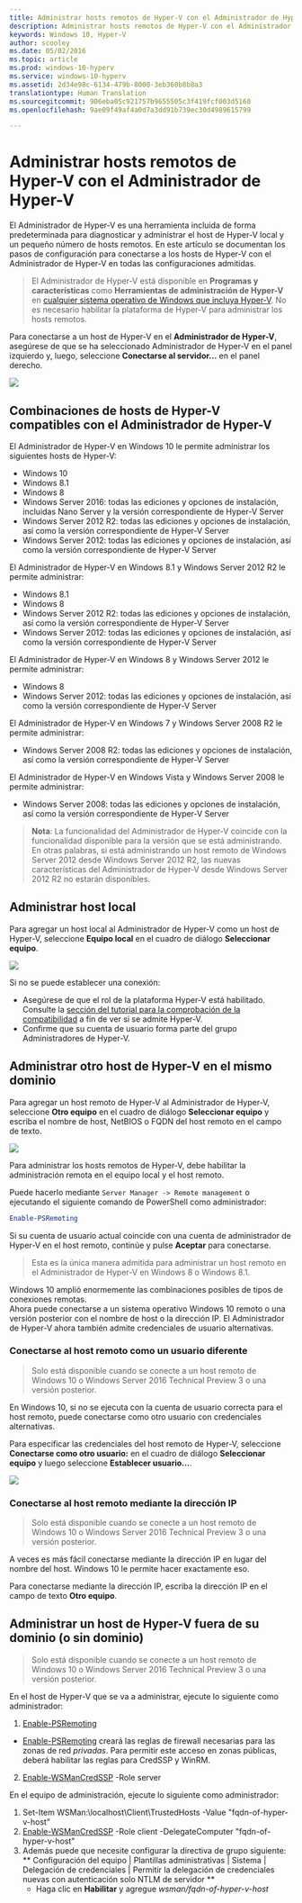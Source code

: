 ```yaml
---
title: Administrar hosts remotos de Hyper-V con el Administrador de Hyper-V
description: Administrar hosts remotos de Hyper-V con el Administrador de Hyper-V
keywords: Windows 10, Hyper-V
author: scooley
ms.date: 05/02/2016
ms.topic: article
ms.prod: windows-10-hyperv
ms.service: windows-10-hyperv
ms.assetid: 2d34e98c-6134-479b-8000-3eb360b8b8a3
translationtype: Human Translation
ms.sourcegitcommit: 906eba05c921757b9655505c3f419fcf003d5160
ms.openlocfilehash: 9ae09f49af4a0d7a3dd91b739ec30d4989615799

---
```


# Administrar hosts remotos de Hyper-V con el Administrador de Hyper-V

El Administrador de Hyper-V es una herramienta incluida de forma predeterminada para diagnosticar y administrar el host de Hyper-V local y un pequeño número de hosts remotos.  En este artículo se documentan los pasos de configuración para conectarse a los hosts de Hyper-V con el Administrador de Hyper-V en todas las configuraciones admitidas.

> El Administrador de Hyper-V está disponible en **Programas y características** como **Herramientas de administración de Hyper-V** en [cualquier sistema operativo de Windows que incluya Hyper-V](../quick_start/walkthrough_compatibility.md#OperatingSystemRequirements).  No es necesario habilitar la plataforma de Hyper-V para administrar los hosts remotos.

Para conectarse a un host de Hyper-V en el **Administrador de Hyper-V**, asegúrese de que se ha seleccionado Administrador de Hyper-V en el panel izquierdo y, luego, seleccione **Conectarse al servidor...** en el panel derecho.

![](media/HyperVManager-ConnectToHost.png)

## Combinaciones de hosts de Hyper-V compatibles con el Administrador de Hyper-V
El Administrador de Hyper-V en Windows 10 le permite administrar los siguientes hosts de Hyper-V:
* Windows 10
* Windows 8.1
* Windows 8
* Windows Server 2016: todas las ediciones y opciones de instalación, incluidas Nano Server y la versión correspondiente de Hyper-V Server
* Windows Server 2012 R2: todas las ediciones y opciones de instalación, así como la versión correspondiente de Hyper-V Server
* Windows Server 2012: todas las ediciones y opciones de instalación, así como la versión correspondiente de Hyper-V Server

El Administrador de Hyper-V en Windows 8.1 y Windows Server 2012 R2 le permite administrar:
* Windows 8.1
* Windows 8
* Windows Server 2012 R2: todas las ediciones y opciones de instalación, así como la versión correspondiente de Hyper-V Server
* Windows Server 2012: todas las ediciones y opciones de instalación, así como la versión correspondiente de Hyper-V Server

El Administrador de Hyper-V en Windows 8 y Windows Server 2012 le permite administrar:
* Windows 8
* Windows Server 2012: todas las ediciones y opciones de instalación, así como la versión correspondiente de Hyper-V Server

El Administrador de Hyper-V en Windows 7 y Windows Server 2008 R2 le permite administrar:
* Windows Server 2008 R2: todas las ediciones y opciones de instalación, así como la versión correspondiente de Hyper-V Server

El Administrador de Hyper-V en Windows Vista y Windows Server 2008 le permite administrar:
* Windows Server 2008: todas las ediciones y opciones de instalación, así como la versión correspondiente de Hyper-V Server

> **Nota**: La funcionalidad del Administrador de Hyper-V coincide con la funcionalidad disponible para la versión que se está administrando. En otras palabras, si está administrando un host remoto de Windows Server 2012 desde Windows Server 2012 R2, las nuevas características del Administrador de Hyper-V desde Windows Server 2012 R2 no estarán disponibles.

## Administrar host local ##
Para agregar un host local al Administrador de Hyper-V como un host de Hyper-V, seleccione **Equipo local** en el cuadro de diálogo **Seleccionar equipo**.

![](media/HyperVManager-ConnectToLocalHost.png)

Si no se puede establecer una conexión:
*  Asegúrese de que el rol de la plataforma Hyper-V está habilitado.  
  Consulte la [sección del tutorial para la comprobación de la compatibilidad](../quick_start/walkthrough_compatibility.md) a fin de ver si se admite Hyper-V.
*  Confirme que su cuenta de usuario forma parte del grupo Administradores de Hyper-V.


## Administrar otro host de Hyper-V en el mismo dominio ##

Para agregar un host remoto de Hyper-V al Administrador de Hyper-V, seleccione **Otro equipo** en el cuadro de diálogo **Seleccionar equipo** y escriba el nombre de host, NetBIOS o FQDN del host remoto en el campo de texto.

![](media/HyperVManager-ConnectToRemoteHost.png)

Para administrar los hosts remotos de Hyper-V, debe habilitar la administración remota en el equipo local y el host remoto.

Puede hacerlo mediante `Server Manager -> Remote management` o ejecutando el siguiente comando de PowerShell como administrador: 

``` PowerShell
Enable-PSRemoting
```

Si su cuenta de usuario actual coincide con una cuenta de administrador de Hyper-V en el host remoto, continúe y pulse **Aceptar** para conectarse.  

> Esta es la única manera admitida para administrar un host remoto en el Administrador de Hyper-V en Windows 8 o Windows 8.1.


Windows 10 amplió enormemente las combinaciones posibles de tipos de conexiones remotas.  
Ahora puede conectarse a un sistema operativo Windows 10 remoto o una versión posterior con el nombre de host o la dirección IP.  El Administrador de Hyper-V ahora también admite credenciales de usuario alternativas.  


### Conectarse al host remoto como un usuario diferente
> Solo está disponible cuando se conecte a un host remoto de Windows 10 o Windows Server 2016 Technical Preview 3 o una versión posterior.

En Windows 10, si no se ejecuta con la cuenta de usuario correcta para el host remoto, puede conectarse como otro usuario con credenciales alternativas.

Para especificar las credenciales del host remoto de Hyper-V, seleccione **Conectarse como otro usuario:** en el cuadro de diálogo **Seleccionar equipo** y luego seleccione **Establecer usuario...**.

![](media/HyperVManager-ConnectToRemoteHostAltCreds.png)


### Conectarse al host remoto mediante la dirección IP
> Solo está disponible cuando se conecte a un host remoto de Windows 10 o Windows Server 2016 Technical Preview 3 o una versión posterior.

A veces es más fácil conectarse mediante la dirección IP en lugar del nombre del host. Windows 10 le permite hacer exactamente eso.

Para conectarse mediante la dirección IP, escriba la dirección IP en el campo de texto **Otro equipo**.


## Administrar un host de Hyper-V fuera de su dominio (o sin dominio) ##
> Solo está disponible cuando se conecte a un host remoto de Windows 10 o Windows Server 2016 Technical Preview 3 o una versión posterior.

En el host de Hyper-V que se va a administrar, ejecute lo siguiente como administrador:

1.  [Enable-PSRemoting](https://technet.microsoft.com/en-us/library/hh849694.aspx)
  * [Enable-PSRemoting](https://technet.microsoft.com/en-us/library/hh849694.aspx) creará las reglas de firewall necesarias para las zonas de red *privadas*. Para permitir este acceso en zonas públicas, deberá habilitar las reglas para CredSSP y WinRM.
2.  [Enable-WSManCredSSP](https://technet.microsoft.com/en-us/library/hh849872.aspx) -Role server

En el equipo de administración, ejecute lo siguiente como administrador:

1. Set-Item WSMan:\localhost\Client\TrustedHosts -Value "fqdn-of-hyper-v-host"
2. [Enable-WSManCredSSP](https://technet.microsoft.com/en-us/library/hh849872.aspx) -Role client -DelegateComputer "fqdn-of-hyper-v-host"
3. Además puede que necesite configurar la directiva de grupo siguiente: ** Configuración del equipo | Plantillas administrativas | Sistema | Delegación de credenciales | Permitir la delegación de credenciales nuevas con autenticación solo NTLM de servidor **
    * Haga clic en **Habilitar** y agregue *wsman/fqdn-of-hyper-v-host*



<!--HONumber=Oct16_HO4-->


